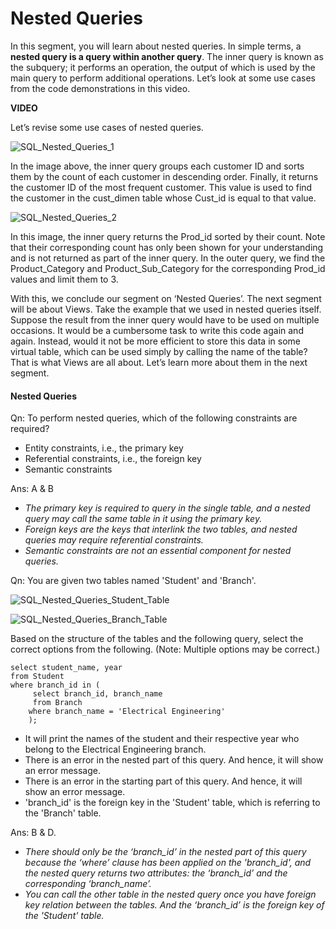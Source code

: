 ﻿# Nested Queries

In this segment, you will learn about nested queries. In simple terms, a  **nested query is a query within another query**. The inner query is known as the subquery; it performs an operation, the output of which is used by the main query to perform additional operations. Let’s look at some use cases from the code demonstrations in this video.    

**VIDEO**    

Let’s revise some use cases of nested queries.    

![SQL_Nested_Queries_1](https://i.ibb.co/Xy2LD04/SQL-Nested-Queries-1.png)

In the image above, the inner query groups each customer ID and sorts them by the count of each customer in descending order. Finally, it returns the customer ID of the most frequent customer. This value is used to find the customer in the cust_dimen table whose Cust_id is equal to that value.    

![SQL_Nested_Queries_2](https://i.ibb.co/w0srGn5/SQL-Nested-Queries-2.png)

In this image, the inner query returns the Prod_id sorted by their count. Note that their corresponding count has only been shown for your understanding and is not returned as part of the inner query. In the outer query, we find the Product_Category and Product_Sub_Category for the corresponding Prod_id values and limit them to 3.    

With this, we conclude our segment on ‘Nested Queries’. The next segment will be about Views. Take the example that we used in nested queries itself. Suppose the result from the inner query would have to be used on multiple occasions. It would be a cumbersome task to write this code again and again. Instead, would it not be more efficient to store this data in some virtual table, which can be used simply by calling the name of the table? That is what Views are all about. Let’s learn more about them in the next segment.    

#### Nested Queries

Qn: To perform nested queries, which of the following constraints are required?    

- Entity constraints, i.e., the primary key
- Referential constraints, i.e., the foreign key
- Semantic constraints

Ans: A & B

- _The primary key is required to query in the single table, and a nested query may call the same table in it using the primary key._
- _Foreign keys are the keys that interlink the two tables, and nested queries may require referential constraints._
- _Semantic constraints are not an essential component for nested queries._

Qn: You are given two tables named 'Student' and 'Branch'.    

![SQL_Nested_Queries_Student_Table](https://i.ibb.co/KhG0vGC/SQL-Nested-Queries-Student-Table.png)

![SQL_Nested_Queries_Branch_Table](https://i.ibb.co/hCQwHHb/SQL-Nested-Queries-Branch-Table.png)

Based on the structure of the tables and the following query, select the correct options from the following. (Note: Multiple options may be correct.)

    select student_name, year
    from Student
    where branch_id in (
         select branch_id, branch_name
         from Branch
        where branch_name = 'Electrical Engineering'
        );

- It will print the names of the student and their respective year who belong to the Electrical Engineering branch.
- There is an error in the nested part of this query. And hence, it will show an error message.
- There is an error in the starting part of this query. And hence, it will show an error message.
- 'branch_id' is the foreign key in the 'Student' table, which is referring to the 'Branch' table.

Ans: B & D.

- _There should only be the ‘branch_id’ in the nested part of this query because the ‘where’ clause has been applied on the 'branch_id', and the nested query returns two attributes: the ‘branch_id’ and the corresponding ‘branch_name’._
- _You can call the other table in the nested query once you have foreign key relation between the tables. And the ‘branch_id’ is the foreign key of the 'Student' table._
